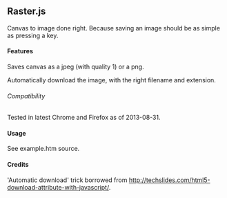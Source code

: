 ## Raster.js

Canvas to image done right. Because saving an image should be as simple as pressing a key.


#### Features

Saves canvas as a jpeg (with quality 1) or a png.

Automatically download the image, with the right filename and extension.


###### Compatibility

Tested in latest Chrome and Firefox as of 2013-08-31.


#### Usage

See example.htm source.


#### Credits

'Automatic download' trick borrowed from http://techslides.com/html5-download-attribute-with-javascript/.
